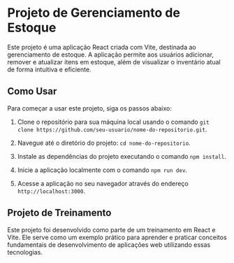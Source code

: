 
# Projeto de Gerenciamento de Estoque

Este projeto é uma aplicação React criada com Vite, destinada ao gerenciamento de estoque. A aplicação permite aos usuários adicionar, remover e atualizar itens em estoque, além de visualizar o inventário atual de forma intuitiva e eficiente.

## Como Usar

Para começar a usar este projeto, siga os passos abaixo:

1. Clone o repositório para sua máquina local usando o comando `git clone https://github.com/seu-usuario/nome-do-repositorio.git`.

2. Navegue até o diretório do projeto: `cd nome-do-repositorio`.

3. Instale as dependências do projeto executando o comando `npm install`.

4. Inicie a aplicação localmente com o comando `npm run dev`.

5. Acesse a aplicação no seu navegador através do endereço `http://localhost:3000`.

## Projeto de Treinamento

Este projeto foi desenvolvido como parte de um treinamento em React e Vite. Ele serve como um exemplo prático para aprender e praticar conceitos fundamentais de desenvolvimento de aplicações web utilizando essas tecnologias.

